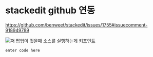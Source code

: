 # stackedit github 연동

https://github.com/benweet/stackedit/issues/1755#issuecomment-918949789

![저 팝업이 떳을때 소스를 실행하는게 키포인트](https://photos.app.goo.gl/obuZhHyp6c3LR9jT6)

    enter code here
    



<!--stackedit_data:
eyJoaXN0b3J5IjpbMTExNDc1MzYzMSwxOTA4NTU1NTYwLDYyOT
c0MjQ2OF19
-->